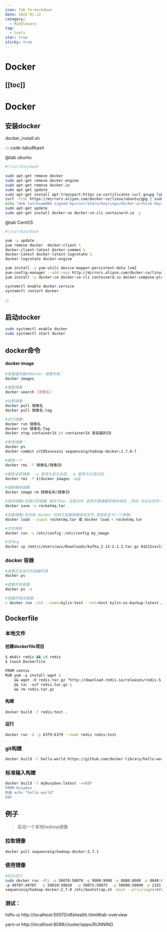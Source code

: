 ```yaml
---
icon: fab fa-markdown
date: 2022-01-12
category:
  - Middleware
tag:
  - tools
star: true
sticky: true
---
```


# Docker

[[toc]]
---
# Docker
## 安装docker

docker_install.sh

::: code-tabs#bash

@tab ubuntu


```bash
#!/usr/bin/bash
 
sudo apt-get remove docker
sudo apt-get remove docker-engine
sudo apt-get remove docker.io
sudo apt-get update
sudo apt-get install apt-transport-https ca-certificates curl gnupg lsb-release -y
curl -fsSL https://mirrors.aliyun.com/docker-ce/linux/ubuntu/gpg | sudo gpg --dearmor -o /usr/share/keyrings/docker-archive-keyring.gpg
echo "deb [arch=amd64 signed-by=/usr/share/keyrings/docker-archive-keyring.gpg] https://mirrors.aliyun.com/docker-ce/linux/ubuntu  $(lsb_release -cs) stable" | sudo tee /etc/apt/sources.list.d/docker.list > /dev/null
sudo apt-get update
sudo apt-get install docker-ce docker-ce-cli containerd.io -y
```

@tab CentOS

```bash
#!/usr/bin/bash

yum -y update
yum remove docker  docker-client \
docker-client-latest docker-common \
docker-latest docker-latest-logrotate \
docker-logrotate docker-engine

yum install -y yum-utils device-mapper-persistent-data lvm2
yum-config-manager --add-repo http://mirrors.aliyun.com/docker-ce/linux/centos/docker-ce.repo
yum install -y docker-ce docker-ce-cli containerd.io docker-compose-plugin

systemctl enable docker.service
systemctl restart docker
```

:::

## 启动docker
```bash
sudo systemctl enable docker
sudo systemctl start docker
```

## docker命令
#### docker image
```sh
#查看服务器中docker 镜像列表：
docker images

#搜索镜像：
docker search [镜像名]

#拉取镜像：
docker pull 镜像名 
docker pull 镜像名:tag

#运行镜像:
docker run 镜像名
docker run 镜像名:Tag
docker stop containerId // containerId 是容器的ID

#修改镜像：
docker ps
docker commit x7205xxxxxx1 sequenceiq/hadoop-docker:2.7.0-7

#删除一个
docker rmi -f 镜像名/镜像ID

#删除全部镜像  -a 意思为显示全部, -q 意思为只显示ID
docker rmi -f $(docker images -aq)

#强制删除镜像
docker image rm 镜像名称/镜像ID

#保存镜像(将我们的镜像 保存为tar 压缩文件 这样方便镜像转移和保存 ,然后 可以在任何一台安装了docker的服务器上 加载这个镜像)
docker save -o rocketmq.tar

#加载镜像(任何装 docker 的地方加载镜像保存文件,使其恢复为一个镜像)
docker load --input rocketmq.tar 或 docker load < rocketmq.tar
```

```sh
#文件映射
docker run -v /etc/config：/etc/config my_image

#文件cp
docker cp /mnt/c/Users/wxx/Downloads/kafka_2.12-2.1.2.tar.gz 64222xxx110:/usr/local/
```
### docker 容器
```sh
#查看正在运行的容器列表
docker ps

#查看所有容器
docker ps -a

#创建并启动容器
> docker run -itd --name=kylin-test --net=host kylin-os-backup:latest /bin/bash
```

## Dockerfile
### 本地文件
#### 创建dockerfile项目
```bash
$ mkdir redis && cd redis
$ touch Dockerfile
```
```txt
FROM centos
RUN yum -y install wget \
    && wget -O redis.tar.gz "http://download.redis.io/releases/redis-5.0.3.tar.gz" \
    && tar -xvf redis.tar.gz \
    && rm redis.tar.gz
```
#### 构建
```bash
docker build -t redis:test .
```
#### 运行
```bash
docker run -d -p 6379:6379 --name redis redis:test
```

### git构建
```bash
docker build -t hello-world https://github.com/docker-library/hello-world.git#master:amd64/hello-world
```

### 标准输入构建
```bash
docker build -t mybusybox:latest -<<EOF
FROM busybox
RUN echo "hello world"
EOF
```


## 例子
> 启动一个本地hadoop镜像

### 拉取镜像
```bash
docker pull sequenceiq/hadoop-docker:2.7.1
```

### 使用镜像
```bash
#后台运行
sudo docker run -dti -p 50070:50070 -p 9000:9000 -p 8088:8088 -p 8040:8040 -p 8042:8042  \
-p 49707:49707  -p 50010:50010  -p 50075:50075  -p 50090:50090 -p 2181:2181 -p 9092:9092 \
sequenceiq/hadoop-docker:2.7.0 /etc/bootstrap.sh -bash --privileged=true
```
### 测试：
hdfs-ui
http://localhost:50070/dfshealth.html#tab-overview

yarn-ui
http://localhost:8088/cluster/apps/RUNNING